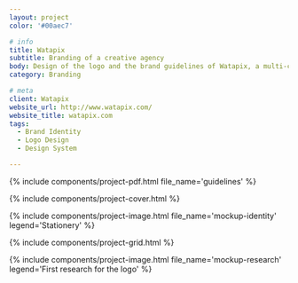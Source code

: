 ```yaml
---
layout: project
color: '#00aec7'

# info
title: Watapix
subtitle: Branding of a creative agency
body: Design of the logo and the brand guidelines of Watapix, a multi-channel communication agency. Project carried out while working at Watapix.
category: Branding

# meta
client: Watapix
website_url: http://www.watapix.com/
website_title: watapix.com
tags: 
  - Brand Identity
  - Logo Design
  - Design System

---
```


{% include components/project-pdf.html 
  file_name='guidelines'
%}

{% include components/project-cover.html %}

{% include components/project-image.html 
  file_name='mockup-identity'
  legend='Stationery'
%}

{% include components/project-grid.html %}

{% include components/project-image.html 
  file_name='mockup-research'
  legend='First research for the logo'
%}
